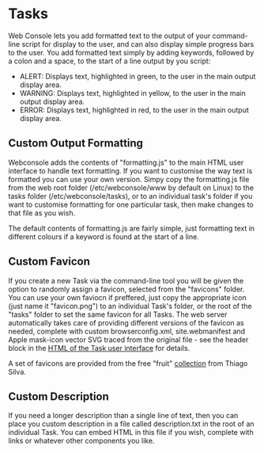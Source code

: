 # Tasks

Web Console lets you add formatted text to the output of your command-line script for display to the user, and can also display simple progress bars to the user. You add formatted text simply by adding keywords, followed by a colon and a space, to the start of a line output by you script:
* ALERT: Displays text, highlighted in green, to the user in the main output display area.
* WARNING: Displays text, highlighted in yellow, to the user in the main output display area.
* ERROR: Displays text, highlighted in red, to the user in the main output display area.

## Custom Output Formatting

Webconsole adds the contents of "formatting.js" to the main HTML user interface to handle text formatting. If you want to customise the way text is formatted you can use your own version. Simpy copy the formatting.js file from the web root folder (/etc/webconsole/www by default on Linux) to the tasks folder (/etc/webconsole/tasks), or to an individual task's folder if you want to customise formatting for one particular task, then make changes to that file as you wish.

The default contents of formatting.js are fairly simple, just formatting text in different colours if a keyword is found at the start of a line.

## Custom Favicon

If you create a new Task via the command-line tool you will be given the option to randomly assign a favicon, selected from the "favicons" folder. You can use your own faviocn if preffered, just copy the appropriate icon (just name it "favicon.png") to an individual Task's folder, or the root of the "tasks" folder to set the same favicon for all Tasks. The web server automatically takes care of providing different versions of the favicon as needed, complete with custom browserconfig.xml, site.webmanifest and Apple mask-icon vector SVG traced from the original file - see the header block in the [HTML of the Task user interface](https://github.com/dhicks6345789/web-console/blob/master/www/webconsole.html) for details.

A set of favicons are provided from the free "fruit" [collection](https://www.iconfinder.com/iconsets/fruits-52) from Thiago Silva.

## Custom Description

If you need a longer description than a single line of text, then you can place you custom description in a file called description.txt in the root of an individual Task. You can embed HTML in this file if you wish, complete with links or whatever other components you like.

